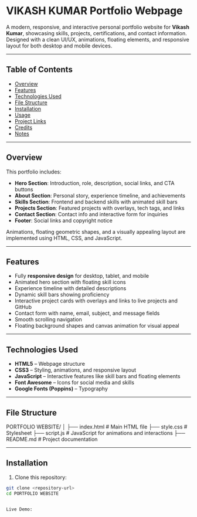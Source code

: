 # VIKASH KUMAR Portfolio Webpage

A modern, responsive, and interactive personal portfolio website for **Vikash Kumar**, showcasing skills, projects, certifications, and contact information. Designed with a clean UI/UX, animations, floating elements, and responsive layout for both desktop and mobile devices.

---

## Table of Contents

- [Overview](#overview)  
- [Features](#features)  
- [Technologies Used](#technologies-used)  
- [File Structure](#file-structure)  
- [Installation](#installation)  
- [Usage](#usage)  
- [Project Links](#project-links)  
- [Credits](#credits)  
- [Notes](#notes)  

---

## Overview

This portfolio includes:

- **Hero Section**: Introduction, role, description, social links, and CTA buttons  
- **About Section**: Personal story, experience timeline, and achievements  
- **Skills Section**: Frontend and backend skills with animated skill bars  
- **Projects Section**: Featured projects with overlays, tech tags, and links  
- **Contact Section**: Contact info and interactive form for inquiries  
- **Footer**: Social links and copyright notice  

Animations, floating geometric shapes, and a visually appealing layout are implemented using HTML, CSS, and JavaScript.  

---

## Features

- Fully **responsive design** for desktop, tablet, and mobile  
- Animated hero section with floating skill icons  
- Experience timeline with detailed descriptions  
- Dynamic skill bars showing proficiency  
- Interactive project cards with overlays and links to live projects and GitHub  
- Contact form with name, email, subject, and message fields  
- Smooth scrolling navigation  
- Floating background shapes and canvas animation for visual appeal  

---

## Technologies Used

- **HTML5** – Webpage structure  
- **CSS3** – Styling, animations, and responsive layout  
- **JavaScript** – Interactive features like skill bars and floating elements  
- **Font Awesome** – Icons for social media and skills  
- **Google Fonts (Poppins)** – Typography  

---

## File Structure

PORTFOLIO WEBSITE/
│
├── index.html # Main HTML file
├── style.css # Stylesheet
├── script.js # JavaScript for animations and interactions
├── README.md # Project documentation

---

## Installation

1. Clone this repository:  

```bash
git clone <repository-url>
cd PORTFOLIO WEBSITE


Live Demo: 

